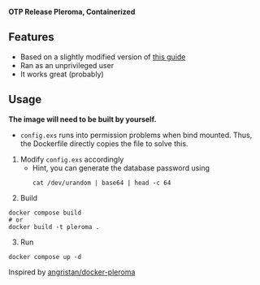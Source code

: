 **OTP Release Pleroma, Containerized**

## Features
- Based on a slightly modified version of [this guide](https://docs.pleroma.social/backend/installation/otp_en/#edit-the-nginx-config)
- Ran as an unprivileged user
- It works great (probably)

## Usage
**The image will need to be built by yourself.**
- `config.exs` runs into permission problems when bind mounted. Thus, the Dockerfile directly copies the file to solve this.

1. Modify `config.exs` accordingly
    - Hint, you can generate the database password using
      ```
      cat /dev/urandom | base64 | head -c 64
      ```
3. Build
```
docker compose build
# or
docker build -t pleroma .
```
3. Run
```
docker compose up -d
```

Inspired by [angristan/docker-pleroma](https://github.com/angristan/docker-pleroma)
